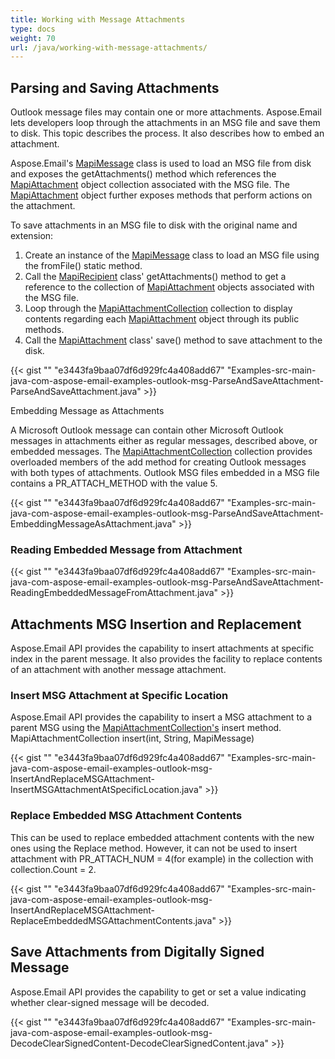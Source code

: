 ```yaml
---
title: Working with Message Attachments
type: docs
weight: 70
url: /java/working-with-message-attachments/
---
```


## **Parsing and Saving Attachments**
Outlook message files may contain one or more attachments. Aspose.Email lets developers loop through the attachments in an MSG file and save them to disk. This topic describes the process. It also describes how to embed an attachment.

Aspose.Email's [MapiMessage](https://reference.aspose.com/email//java/com.aspose.email/mapimessage) class is used to load an MSG file from disk and exposes the getAttachments() method which references the [MapiAttachment](https://reference.aspose.com/email//java/com.aspose.email/mapiattachment) object collection associated with the MSG file. The [MapiAttachment](https://reference.aspose.com/email//java/com.aspose.email/mapiattachment) object further exposes methods that perform actions on the attachment.

To save attachments in an MSG file to disk with the original name and extension:

1. Create an instance of the [MapiMessage](https://reference.aspose.com/email//java/com.aspose.email/mapimessage) class to load an MSG file using the fromFile() static method.
1. Call the [MapiRecipient](https://reference.aspose.com/email//java/com.aspose.email/mapirecipient) class' getAttachments() method to get a reference to the collection of [MapiAttachment](https://reference.aspose.com/email//java/com.aspose.email/mapiattachment) objects associated with the MSG file.
1. Loop through the [MapiAttachmentCollection](https://reference.aspose.com/email//java/com.aspose.email/mapiattachmentCollection) collection to display contents regarding each [MapiAttachment](https://reference.aspose.com/email//java/com.aspose.email/mapiattachment) object through its public methods.
1. Call the [MapiAttachment](https://reference.aspose.com/email//java/com.aspose.email/mapiattachment) class' save() method to save attachment to the disk.
 

{{< gist "" "e3443fa9baa07df6d929fc4a408add67" "Examples-src-main-java-com-aspose-email-examples-outlook-msg-ParseAndSaveAttachment-ParseAndSaveAttachment.java" >}}

Embedding Message as Attachments

A Microsoft Outlook message can contain other Microsoft Outlook messages in attachments either as regular messages, described above, or embedded messages. The [MapiAttachmentCollection](https://reference.aspose.com/email//java/com.aspose.email/mapiattachmentCollection) collection provides overloaded members of the add method for creating Outlook messages with both types of attachments. Outlook MSG files embedded in a MSG file contains a PR_ATTACH_METHOD with the value 5.

{{< gist "" "e3443fa9baa07df6d929fc4a408add67" "Examples-src-main-java-com-aspose-email-examples-outlook-msg-ParseAndSaveAttachment-EmbeddingMessageAsAttachment.java" >}}


### **Reading Embedded Message from Attachment**
{{< gist "" "e3443fa9baa07df6d929fc4a408add67" "Examples-src-main-java-com-aspose-email-examples-outlook-msg-ParseAndSaveAttachment-ReadingEmbeddedMessageFromAttachment.java" >}}
## **Attachments MSG Insertion and Replacement**
Aspose.Email API provides the capability to insert attachments at specific index in the parent message. It also provides the facility to replace contents of an attachment with another message attachment.
### **Insert MSG Attachment at Specific Location**
Aspose.Email API provides the capability to insert a MSG attachment to a parent MSG using the [MapiAttachmentCollection's](https://reference.aspose.com/email//java/com.aspose.email/mapiattachmentCollection) insert method.
MapiAttachmentCollection insert(int, String, MapiMessage)

{{< gist "" "e3443fa9baa07df6d929fc4a408add67" "Examples-src-main-java-com-aspose-email-examples-outlook-msg-InsertAndReplaceMSGAttachment-InsertMSGAttachmentAtSpecificLocation.java" >}}


### **Replace Embedded MSG Attachment Contents**
This can be used to replace embedded attachment contents with the new ones using the Replace method. However, it can not be used to insert attachment with PR_ATTACH_NUM = 4(for example) in the collection with collection.Count = 2.

{{< gist "" "e3443fa9baa07df6d929fc4a408add67" "Examples-src-main-java-com-aspose-email-examples-outlook-msg-InsertAndReplaceMSGAttachment-ReplaceEmbeddedMSGAttachmentContents.java" >}}


## **Save Attachments from Digitally Signed Message**
Aspose.Email API provides the capability to get or set a value indicating whether clear-signed message will be decoded. 

{{< gist "" "e3443fa9baa07df6d929fc4a408add67" "Examples-src-main-java-com-aspose-email-examples-outlook-msg-DecodeClearSignedContent-DecodeClearSignedContent.java" >}}
